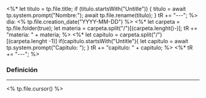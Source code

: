 <%* 
	let titulo = tp.file.title;
	if (titulo.startsWith("Untitle")) {
		titulo = await tp.system.prompt("Nombre:");
		await tp.file.rename(titulo);
	}
	tR += "---";
%>
dia: <% tp.file.creation_date("YYYY-MM-DD") %>
<%*
	let carpeta = tp.file.folder(true);
	let materia = carpeta.split("/")[(carpeta.lenght()-)];
	tR += "materia: " + materia;
%>
<%* 
	let capitulo = carpeta.split("/")[(carpeta.lenght -1)]
	if(capitulo.startsWith("Untitle"){
		let capitulo = await tp.system.prompt("Capitulo: ");
	}
	tR += "capitulo: " + capitulo;
%>
<%* tR += "---"; %>
### Definición
---
<% tp.file.cursor() %>